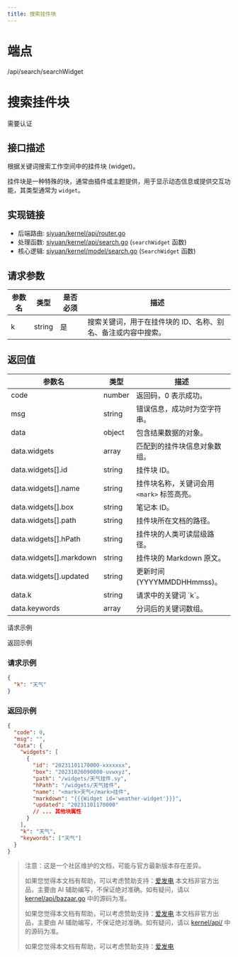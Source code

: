 ```yaml
---
title: 搜索挂件块
---
```

# 端点

/api/search/searchWidget

# 搜索挂件块

需要认证

## 接口描述

根据关键词搜索工作空间中的挂件块 (widget)。

挂件块是一种特殊的块，通常由插件或主题提供，用于显示动态信息或提供交互功能，其类型通常为 `widget`。

## 实现链接

-   后端路由: [siyuan/kernel/api/router.go](https://github.com/siyuan-note/siyuan/blob/master/kernel/api/router.go)
-   处理函数: [siyuan/kernel/api/search.go](https://github.com/siyuan-note/siyuan/blob/master/kernel/api/search.go) (`searchWidget` 函数)
-   核心逻辑: [siyuan/kernel/model/search.go](https://github.com/siyuan-note/siyuan/blob/master/kernel/model/search.go) (`SearchWidget` 函数)

## 请求参数

| 参数名 | 类型 | 是否必须 | 描述 |
| --- | --- | --- | --- |
| k | string | 是 | 搜索关键词，用于在挂件块的 ID、名称、别名、备注或内容中搜索。 |

## 返回值

| 参数名 | 类型 | 描述 |
| --- | --- | --- |
| code | number | 返回码，0 表示成功。 |
| msg | string | 错误信息，成功时为空字符串。 |
| data | object | 包含结果数据的对象。 |
| data.widgets | array | 匹配到的挂件块信息对象数组。 |
| data.widgets\[\].id | string | 挂件块 ID。 |
| data.widgets\[\].name | string | 挂件块名称，关键词会用 `<mark>` 标签高亮。 |
| data.widgets\[\].box | string | 笔记本 ID。 |
| data.widgets\[\].path | string | 挂件块所在文档的路径。 |
| data.widgets\[\].hPath | string | 挂件块的人类可读层级路径。 |
| data.widgets\[\].markdown | string | 挂件块的 Markdown 原文。 |
| data.widgets\[\].updated | string | 更新时间 (YYYYMMDDHHmmss)。 |
| data.k | string | 请求中的关键词 \`k\`。 |
| data.keywords | array | 分词后的关键词数组。 |

请求示例

返回示例

### 请求示例

```json
{
  "k": "天气"
}
```

### 返回示例

```json
{
  "code": 0,
  "msg": "",
  "data": {
    "widgets": [
      {
        "id": "20231101170000-xxxxxxx",
        "box": "20231026090000-uvwxyz",
        "path": "/widgets/天气挂件.sy",
        "hPath": "/widgets/天气挂件",
        "name": "<mark>天气</mark>挂件",
        "markdown": "{{{Widget id='weather-widget'}}}",
        "updated": "20231101170000"
        // ... 其他块属性
      }
    ],
    "k": "天气",
    "keywords": ["天气"]
  }
}
```

> 注意：这是一个社区维护的文档，可能与官方最新版本存在差异。
> 
> 如果您觉得本文档有帮助，可以考虑赞助支持：[爱发电](https://afdian.com/a/leolee9086?tab=feed)
> 本文档非官方出品，主要由 AI 辅助编写，不保证绝对准确。如有疑问，请以 [kernel/api/bazaar.go](https://github.com/siyuan-note/siyuan/blob/master/kernel/api/bazaar.go) 中的源码为准。
> 
> 如果您觉得本文档有帮助，可以考虑赞助支持：[爱发电](https://afdian.com/a/leolee9086?tab=feed)
> 本文档非官方出品，主要由 AI 辅助编写，不保证绝对准确。如有疑问，请以 [kernel/api/](https://github.com/siyuan-note/siyuan/blob/master/kernel/api/) 中的源码为准。
> 
> 如果您觉得本文档有帮助，可以考虑赞助支持：[爱发电](https://afdian.com/a/leolee9086?tab=feed)
